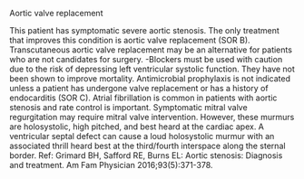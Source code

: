 Aortic valve replacement

This patient has symptomatic severe aortic stenosis. The only treatment that improves this condition is
aortic valve replacement (SOR B). Transcutaneous aortic valve replacement may be an alternative for
patients who are not candidates for surgery. -Blockers must be used with caution due to the risk of
depressing left ventricular systolic function. They have not been shown to improve mortality. Antimicrobial
prophylaxis is not indicated unless a patient has undergone valve replacement or has a history of
endocarditis (SOR C). Atrial fibrillation is common in patients with aortic stenosis and rate control is
important. Symptomatic mitral valve regurgitation may require mitral valve intervention. However, these
murmurs are holosystolic, high pitched, and best heard at the cardiac apex. A ventricular septal defect can
cause a loud holosystolic murmur with an associated thrill heard best at the third/fourth interspace along
the sternal border.
Ref: Grimard BH, Safford RE, Burns EL: Aortic stenosis: Diagnosis and treatment. Am Fam Physician 2016;93(5):371-378.